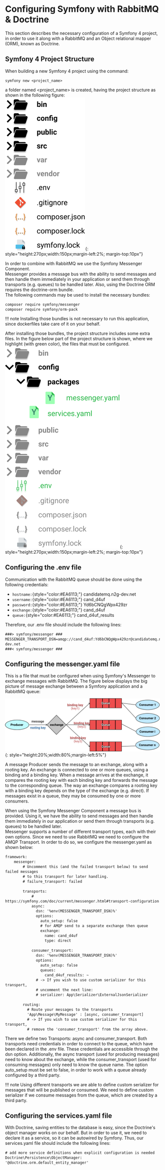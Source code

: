 # Configuring Symfony with RabbitMQ & Doctrine

This section describes the necessary configuration of a Symfony 4 project,
in order to use it along with a RabbitMQ and an Object relational mapper (ORM),
known as Doctrine.

## Symfony 4 Project Structure
When building a new Symfony 4 project using the command:

    symfony new <project_name>

a folder named <project_name> is created, having the project structure as shown
in the following figure:  
![](img/img1.png){: style="height:270px;width:150px;margin-left:2%; margin-top:10px"}

In order to combine with RabbitMQ we use the Symfony Messenger Component.  
Messenger provides a message bus with the ability to send messages and
then handle them immediately in your application or send them through transports (e.g. queues) to be handled later.
Also, using the Doctrine ORM requires the doctrine-orm bundle.  
The following commands may be used to install the necessary bundles:

    composer require symfony/messenger
    composer require symfony/orm-pack

!!! note
    Installing those bundles is not necessary to run this application,
    since dockerfiles take care of it on your behalf.

After installing those bundles, the project structure includes some extra files. In the figure below
part of the project structure is shown, where we highlight (with green color), the files that must be
configured.  
![](img/img2.png){: style="height:270px;width:150px;margin-left:2%; margin-top:10px"}

## Configuring the .env file
Communication with the RabbitMQ queue should be done using the following credentials:

* `hostname:`{style="color:#EA6113;"} candidatemq.n2g-dev.net
* `username:`{style="color:#EA6113;"} cand_d4uf
* `password:`{style="color:#EA6113;"} Yd6bCNQgWpx429zr
* `exchange:`{style="color:#EA6113;"} cand_d4uf
* `queue:`{style="color:#EA6113;"} cand_d4uf_results  

Therefore, our .env file should include the following lines:

    ###> symfony/messenger ###
    MESSENGER_TRANSPORT_DSN=amqp://cand_d4uf:Yd6bCNQgWpx429zr@candidatemq.n2g-dev.net
    ###< symfony/messenger ###

## Configuring the messenger.yaml file
This is a file that must be configured when using Symfony's Messenger to exchange messages with RabbitMQ.
The figure below displays the big picture of message exchange between a Symfony application and a RabbitMQ queue:

![](img/img3.png){: style="height:20%;width:80%;margin-left:5%"}

A message Producer sends the message to an exchange, along with a rooting key. An exchange
is connected to one or more queues, using a binding and a binding key. When a message arrives at
the exchange, it compares the rooting key with each binding key and forwards the message to the
corresponding queue. The way an exchange compares a rooting key with a binding key depends on the
type of the exchange (e.g. direct). If messages exist in a queue, they may be consumed by one or more consumers.

When using the Symfony Messenger Component a message bus is provided. Using it, we have the ability
to send messages and then handle them immediately in our application or send them
through transports (e.g. queues) to be handled later.  
Messenger supports a number of different transport types, each with their own options. Since
we need to use RabbitMQ we need to configure the AMQP Transport. In order to do so, we
configure the messenger.yaml as shown below:

    framework:
        messenger:
            # Uncomment this (and the failed transport below) to send failed messages
            # to this transport for later handling.
            # failure_transport: failed

            transports:
                # https://symfony.com/doc/current/messenger.html#transport-configuration
                async:
                  dsn: '%env(MESSENGER_TRANSPORT_DSN)%'
                  options:
                    auto_setup: false
                    # for AMQP send to a separate exchange then queue
                    exchange:
                      name: cand_d4uf
                      type: direct

                consumer_transport:
                  dsn: '%env(MESSENGER_TRANSPORT_DSN)%'
                  options:
                    auto_setup: false
                    queues:
                      cand_d4uf_results: ~
                  # -> If you wish to use custom serializer for this transport,
                  # uncomment the next line:
                  # serializer: App\Serializer\ExternalJsonSerializer

            routing:
              # Route your messages to the transports
              'App\Message\MyMessage' : [async, consumer_transport]
              # -> If you wish to use custom serializer for this transport,
              # remove the 'consumer_transport' from the array above.

There we define two Transports: async and consumer_transport. Both transports need credentials
in order to connect to the queue, which have been declared in the .env file. These credentials
are accessible through the dsn option. Additionally, the async transport (used for producing messages)
need to know about the exchange, while the consumer_transport (used for consuming messages)
only need to know the queue name. The option auto_setup must be set to false, in order to work with
a queue already configured by a third party.
<!-- <div style="background:#C8E4FF;border-radius:2px;padding:10px 10px; ">
Using different transports we are able to define custom serializer for messages that will be published
or consumed. We need to define custom serializer if we consume messages from the queue, which are created
by a third party.
</div>   -->
!!! note
    Using different transports we are able to define custom serializer for messages that will be published
    or consumed. We need to define custom serializer if we consume messages from the queue, which are created
    by a third party.

## Configuring the services.yaml file
With Doctrine, saving entities to the database is easy, since the Doctrine's object manager works on our behalf.
But in order to use it, we need to declare it as a service, so it can be autowired by Symfony. Thus, our services.yaml
file should include the following lines:

    # add more service definitions when explicit configuration is needed
    Doctrine\Persistence\ObjectManager: '@doctrine.orm.default_entity_manager'
